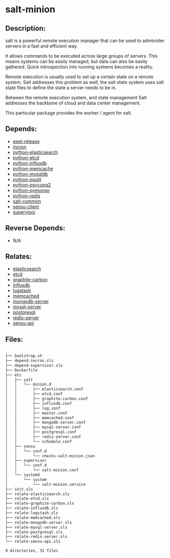 # salt-minion

## Description:

salt is a powerful remote execution manager that can be used to administer servers in a fast and efficient way.

It allows commands to be executed across large groups of servers. This means systems can be easily managed, but data can also be easily gathered.  Quick introspection into running systems becomes a reality.

Remote execution is usually used to set up a certain state on a remote system. Salt addresses this problem as well, the salt state system uses salt state files to define the state a server needs to be in.

Between the remote execution system, and state management Salt addresses the backbone of cloud and data center management.

This particular package provides the worker / agent for salt.

## Depends:

  -  [epel-release](salt/epel-release)
  -  [incron](salt/incron)
  -  [python-elasticsearch](salt/python-elasticsearch)
  -  [python-etcd](salt/python-etcd)
  -  [python-influxdb](salt/python-influxdb)
  -  [python-memcache](salt/python-memcache)
  -  [python-mysqldb](salt/python-mysqldb)
  -  [python-psutil](salt/python-psutil)
  -  [python-psycopg2](salt/python-psycopg2)
  -  [python-pymongo](salt/python-pymongo)
  -  [python-redis](salt/python-redis)
  -  [salt-common](salt/salt-common)
  -  [sensu-client](salt/sensu-client)
  -  [supervisor](salt/supervisor)

## Reverse Depends:

  -  N/A

## Relates:

  -  [elasticsearch](salt/elasticsearch)
  -  [etcd](salt/etcd)
  -  [graphite-carbon](salt/graphite-carbon)
  -  [influxdb](salt/influxdb)
  -  [logstash](salt/logstash)
  -  [memcached](salt/memcached)
  -  [mongodb-server](salt/mongodb-server)
  -  [mysql-server](salt/mysql-server)
  -  [postgresql](salt/postgresql)
  -  [redis-server](salt/redis-server)
  -  [sensu-api](salt/sensu-api)

## Files:

```bash
.
├── bootstrap.sh
├── depend-incron.sls
├── depend-supervisor.sls
├── Dockerfile
├── etc
│   ├── salt
│   │   └── minion.d
│   │       ├── elasticsearch.conf
│   │       ├── etcd.conf
│   │       ├── graphite-carbon.conf
│   │       ├── influxdb.conf
│   │       ├── log.conf
│   │       ├── master.conf
│   │       ├── memcached.conf
│   │       ├── mongodb-server.conf
│   │       ├── mysql-server.conf
│   │       ├── postgresql.conf
│   │       ├── redis-server.conf
│   │       └── schedule.conf
│   ├── sensu
│   │   └── conf.d
│   │       └── checks-salt-minion.json
│   ├── supervisor
│   │   └── conf.d
│   │       └── salt-minion.conf
│   └── systemd
│       └── system
│           └── salt-minion.service
├── init.sls
├── relate-elasticsearch.sls
├── relate-etcd.sls
├── relate-graphite-carbon.sls
├── relate-influxdb.sls
├── relate-logstash.sls
├── relate-memcached.sls
├── relate-mongodb-server.sls
├── relate-mysql-server.sls
├── relate-postgresql.sls
├── relate-redis-server.sls
└── relate-sensu-api.sls

9 directories, 31 files
```
